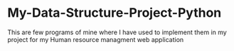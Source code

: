 # My-Data-Structure-Project-Python
This are few programs of mine where I have used to implement them in my project for my Human resource managment web application

